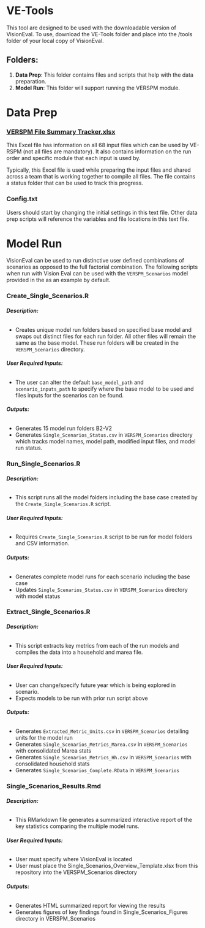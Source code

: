 # VE-Tools

This tool are designed to be used with the downloadable version of VisionEval. To use, download the VE-Tools folder and place into the /tools folder of your local copy of VisionEval.

## Folders:
1. <b>Data Prep</b>: This folder contains files and scripts that help with the data preparation. 
2. <b>Model Run</b>: This folder will support running the VERSPM module. 

# Data Prep

### [VERSPM File Summary Tracker.xlsx](https://github.com/eric-englin-volpe/VE-Tools/raw/main/Data%20Prep/VERSPM%20File%20Summary%20Tracker.xlsx)

This Excel file has information on all 68 input files which can be used by VE-RSPM (not all files are mandatory). It also contains information on the run order and specific module that each input is used by. 

Typically, this Excel file is used while preparing the input files and shared across a team that is working together to compile all files. The file contains a status folder that can be used to track this progress. 

### Config.txt

Users should start by changing the initial settings in this text file. Other data prep scripts will reference the variables and file locations in this text file. 


# Model Run

VisionEval can be used to run distinctive user defined combinations of scenarios as opposed to the full factorial combination.
The following scripts when run with Vision Eval can be used with the `VERSPM_Scenarios` model provided in the as an example by default.

### Create_Single_Scenarios.R

###### <b> Description: </b>
* Creates unique model run folders based on specified base model and swaps out distinct files for each run folder. All other files will remain the same as the base model. These run folders will be created in the `VERSPM_Scenarios` directory.

###### <b> User Required Inputs: </b>
* The user can alter the default `base_model_path` and `scenario_inputs_path` to specify where the base model to be used and 
files inputs for the scenarios can be found.

###### <b> Outputs: </b>
* Generates 15 model run folders B2-V2
* Generates `Single_Scenarios_Status.csv` in `VERSPM_Scenarios` directory which tracks model names, model path, modified input files, and model run status.


### Run_Single_Scenarios.R

###### <b> Description: </b>
* This script runs all the model folders including the base case created by the `Create_Single_Scenarios.R` script.

###### <b> User Required Inputs: </b>
* Requires `Create_Single_Scenarios.R` script to be run for model folders and CSV information.

###### <b> Outputs: </b>
* Generates complete model runs for each scenario including the base case
* Updates `Single_Scenarios_Status.csv` in `VERSPM_Scenarios` directory with model status

### Extract_Single_Scenarios.R

###### <b> Description: </b>
* This script extracts key metrics from each of the run models and compiles the data into a household and marea file.

###### <b> User Required Inputs: </b>
* User can change/specify future year which is being explored in scenario.
* Expects models to be run with prior run script above

###### <b> Outputs: </b>
* Generates `Extracted_Metric_Units.csv` in `VERSPM_Scenarios` detailing units for the model run
* Generates `Single_Scenarios_Metrics_Marea.csv` in `VERSPM_Scenarios` with consolidated Marea stats
* Generates `Single_Scenarios_Metrics_Hh.csv` in `VERSPM_Scenarios` with consolidated household stats
* Generates `Single_Scenarios_Complete.RData` in `VERSPM_Scenarios`

### Single_Scenarios_Results.Rmd

###### <b>Description: </b>
* This RMarkdown file generates a summarized interactive report of the key statistics comparing the multiple model runs.

###### <b> User Required Inputs:</b>
* User must specify where VisionEval is located
* User must place the Single_Scenarios_Overview_Template.xlsx from this repository into the VERSPM_Scenarios directory


###### <b> Outputs:</b>
* Generates HTML summarized report for viewing the results
* Generates figures of key findings found in Single_Scenarios_Figures directory in VERSPM_Scenarios




